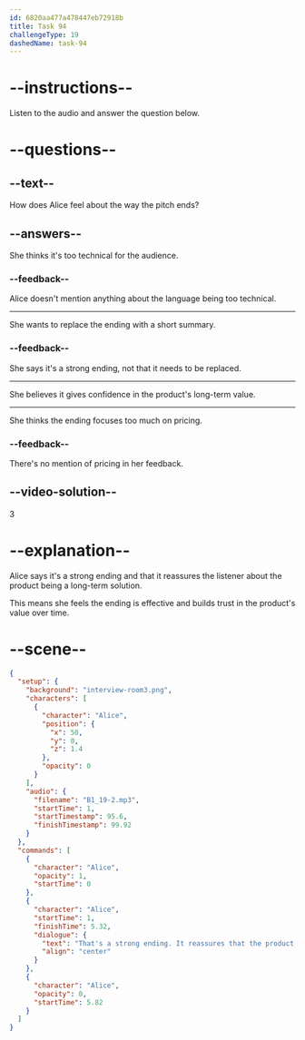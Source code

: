 ```yaml
---
id: 6820aa477a478447eb72918b
title: Task 94
challengeType: 19
dashedName: task-94
---
```


<!-- (Audio) Alice: That's a strong ending. It reassures that the product is a long-term solution. -->

# --instructions--

Listen to the audio and answer the question below.

# --questions--

## --text--

How does Alice feel about the way the pitch ends?

## --answers--

She thinks it's too technical for the audience.

### --feedback--

Alice doesn't mention anything about the language being too technical.

---

She wants to replace the ending with a short summary.

### --feedback--

She says it's a strong ending, not that it needs to be replaced.

---

She believes it gives confidence in the product's long-term value.

---

She thinks the ending focuses too much on pricing.

### --feedback--

There's no mention of pricing in her feedback.

## --video-solution--

3

# --explanation--

Alice says it's a strong ending and that it reassures the listener about the product being a long-term solution.

This means she feels the ending is effective and builds trust in the product's value over time.

# --scene--

```json
{
  "setup": {
    "background": "interview-room3.png",
    "characters": [
      {
        "character": "Alice",
        "position": {
          "x": 50,
          "y": 0,
          "z": 1.4
        },
        "opacity": 0
      }
    ],
    "audio": {
      "filename": "B1_19-2.mp3",
      "startTime": 1,
      "startTimestamp": 95.6,
      "finishTimestamp": 99.92
    }
  },
  "commands": [
    {
      "character": "Alice",
      "opacity": 1,
      "startTime": 0
    },
    {
      "character": "Alice",
      "startTime": 1,
      "finishTime": 5.32,
      "dialogue": {
        "text": "That's a strong ending. It reassures that the product is a long-term solution.",
        "align": "center"
      }
    },
    {
      "character": "Alice",
      "opacity": 0,
      "startTime": 5.82
    }
  ]
}
```
